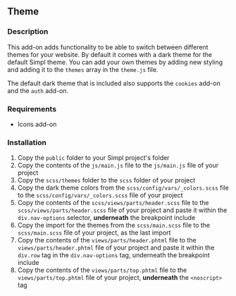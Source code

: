 ## Theme

### Description

This add-on adds functionality to be able to switch between different themes for your website. By default it comes with a dark theme for the default Simpl theme. You can add your own themes by adding new styling and adding it to the `themes` array in the `theme.js` file.

The default dark theme that is included also supports the `cookies` add-on and the `auth` add-on.

### Requirements

* Icons add-on

### Installation

1. Copy the `public` folder to your Simpl project's folder
2. Copy the contents of the `js/main.js` file to the `js/main.js` file of your project
3. Copy the `scss/themes` folder to the `scss` folder of your project
4. Copy the dark theme colors from the `scss/config/vars/_colors.scss` file to the `scss/config/vars/_colors.scss` file of your project
5. Copy the contents of the `scss/views/parts/header.scss` file to the `scss/views/parts/header.scss` file of your project and paste it within the `div.nav-options` selector, **underneath** the breakpoint include
6. Copy the import for the themes from the `scss/main.scss` file to the `scss/main.scss` file of your project, as the last import
7. Copy the contents of the `views/parts/header.phtml` file to the `views/parts/header.phtml` file of your project and paste it within the `div.row` tag in the `div.nav-options` tag, underneath the breakpoint include
8. Copy the contents of the `views/parts/top.phtml` file to the `views/parts/top.phtml` file of your project, **underneath** the `<noscript>` tag
